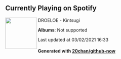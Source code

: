 ## Currently Playing on Spotify

[<img align="left" width="100" src="https://i.scdn.co/image/ab67616d0000b273b4a5abddf9ed7fb6693cefcd">](https://open.spotify.com/album/6S3bJvzVTKD66OwAHmaxIK)

DROELOE - Kintsugi

**Albums**: Not supported

Last updated at 03/02/2021 16:33

#### Generated with [20chan/github-now](https://github.com/20chan/github-now)


<!--
**20chan/20chan** is a ✨ _special_ ✨ repository because its `README.md` (this file) appears on your GitHub profile.

Here are some ideas to get you started:

- 🔭 I’m currently working on ...
- 🌱 I’m currently learning ...
- 👯 I’m looking to collaborate on ...
- 🤔 I’m looking for help with ...
- 💬 Ask me about ...
- 📫 How to reach me: ...
- 😄 Pronouns: ...
- ⚡ Fun fact: ...
-->

